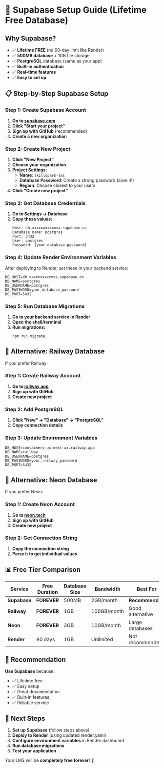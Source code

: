 # 🚀 Supabase Setup Guide (Lifetime Free Database)

## Why Supabase?

- ✅ **Lifetime FREE** (no 90-day limit like Render)
- ✅ **500MB database** + 1GB file storage
- ✅ **PostgreSQL** database (same as your app)
- ✅ **Built-in authentication**
- ✅ **Real-time features**
- ✅ **Easy to set up**

## 📋 Step-by-Step Supabase Setup

### Step 1: Create Supabase Account

1. **Go to [supabase.com](https://supabase.com)**
2. **Click "Start your project"**
3. **Sign up with GitHub** (recommended)
4. **Create a new organization**

### Step 2: Create New Project

1. **Click "New Project"**
2. **Choose your organization**
3. **Project Settings:**
   - **Name**: `skillspark-lms`
   - **Database Password**: Create a strong password (save it!)
   - **Region**: Choose closest to your users
4. **Click "Create new project"**

### Step 3: Get Database Credentials

1. **Go to Settings → Database**
2. **Copy these values:**
   ```
   Host: db.xxxxxxxxxxxxx.supabase.co
   Database name: postgres
   Port: 5432
   User: postgres
   Password: [your-database-password]
   ```

### Step 4: Update Render Environment Variables

After deploying to Render, set these in your backend service:

```
DB_HOST=db.xxxxxxxxxxxxx.supabase.co
DB_NAME=postgres
DB_USERNAME=postgres
DB_PASSWORD=your_database_password
DB_PORT=5432
```

### Step 5: Run Database Migrations

1. **Go to your backend service in Render**
2. **Open the shell/terminal**
3. **Run migrations:**
   ```bash
   npm run migrate
   ```

## 🔧 Alternative: Railway Database

If you prefer Railway:

### Step 1: Create Railway Account
1. **Go to [railway.app](https://railway.app)**
2. **Sign up with GitHub**
3. **Create new project**

### Step 2: Add PostgreSQL
1. **Click "New" → "Database" → "PostgreSQL"**
2. **Copy connection details**

### Step 3: Update Environment Variables
```
DB_HOST=containers-us-west-xx.railway.app
DB_NAME=railway
DB_USERNAME=postgres
DB_PASSWORD=your_railway_password
DB_PORT=5432
```

## 🔧 Alternative: Neon Database

If you prefer Neon:

### Step 1: Create Neon Account
1. **Go to [neon.tech](https://neon.tech)**
2. **Sign up with GitHub**
3. **Create new project**

### Step 2: Get Connection String
1. **Copy the connection string**
2. **Parse it to get individual values**

## 📊 Free Tier Comparison

| Service | Free Duration | Database Size | Bandwidth | Best For |
|---------|---------------|---------------|-----------|----------|
| **Supabase** | **FOREVER** | 500MB | 2GB/month | **Recommended** |
| **Railway** | **FOREVER** | 1GB | 100GB/month | Good alternative |
| **Neon** | **FOREVER** | 3GB | 10GB/month | Large databases |
| **Render** | 90 days | 1GB | Unlimited | Not recommended |

## 🎯 Recommendation

**Use Supabase** because:
- ✅ Lifetime free
- ✅ Easy setup
- ✅ Great documentation
- ✅ Built-in features
- ✅ Reliable service

## 🚀 Next Steps

1. **Set up Supabase** (follow steps above)
2. **Deploy to Render** (using updated render.yaml)
3. **Configure environment variables** in Render dashboard
4. **Run database migrations**
5. **Test your application**

Your LMS will be **completely free forever**! 🎉 